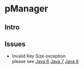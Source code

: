 # pManager

## Intro

## Issues
* Invalid Key Size exception       
please see [Java 6](http://www.oracle.com/technetwork/java/javase/downloads/jce-6-download-429243.html) [Java 7](http://www.oracle.com/technetwork/java/javase/downloads/jce-7-download-432124.html) [Java 8](http://www.oracle.com/technetwork/java/javase/downloads/jce8-download-2133166.html)
